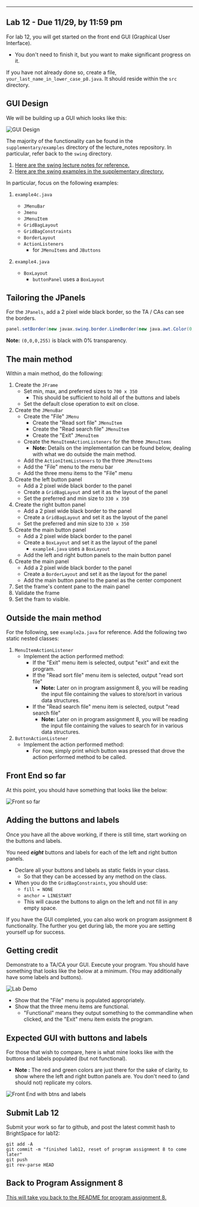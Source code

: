 ---------------------------------
Lab 12 - Due 11/29, by 11:59 pm
---------------------------------

For lab 12, you will get started on the front end GUI (Graphical User Interface).
- You don't need to finish it, but you want to make significant progress on it.

If you have not already done so, create a file, `your_last_name_in_lower_case_p8.java`.
It should reside within the `src` directory.

## GUI Design 

We will be building up a GUI which looks like this:


![GUI Design](../pngs/01.png)

The majority of the functionality can be found in the `supplementary/examples` directory of the lecture_notes repository. In particular, refer back to the `swing` directory.

1. [Here are the swing lecture notes for reference.](https://github.com/Binghamton-University-CS140-Fall-2022/lecture_notes/blob/main/33_swing.pdf)
2. [Here are the swing examples in the supplementary directory.](https://github.com/Binghamton-University-CS140-Fall-2022/lecture_notes/tree/main/supplementary/examples/swing)

In particular, focus on the following examples:

1. `example4c.java`
	- `JMenuBar`
	- `Jmenu`
	- `JMenuItem`
	- `GridBagLayout`
	- `GridBagConstraints`
	- `BorderLayout`
	- `ActionListeners`
		- for `JMenuItems` and `JButtons`

2. `example4.java`
	- `BoxLayout`
		- `buttonPanel` uses a `BoxLayout`

## Tailoring the JPanels

For the `JPanels`, add a 2 pixel wide black border, so the TA / CAs can see the borders.

``` java
panel.setBorder(new javax.swing.border.LineBorder(new java.awt.Color(0,0,0,255), 2));
```

**Note:** `(0,0,0,255)` is black with 0% transparency. 

## The main method

Within a main method, do the following:

1. Create the `JFrame`
	- Set min, max, and preferred sizes to `700 x 350`
		- This should be sufficient to hold all of the buttons and labels
	- Set the default close operation to exit on close.
2. Create the `JMenuBar`
	- Create the "File" `JMenu`
		- Create the "Read sort file" `JMenuItem`
		- Create the "Read search file" `JMenuItem`
		- Create the "Exit" `JMenuItem`
	- Create the `MenuItemActionListeners` for the three `JMenuItems`
		- **Note:** Details on the implementation can be found below, dealing with what we do outside the main method.
	- Add the `ActionItemListeners` to the three `JMenuItems`
	- Add the "File" menu to the menu bar
	- Add the three menu items to the "File" menu
3. Create the left button panel
	- Add a 2 pixel wide black border to the panel
	- Create a `GridBagLayout` and set it as the layout of the panel
	- Set the preferred and min size to `330 x 350`
4. Create the right button panel
	- Add a 2 pixel wide black border to the panel
	- Create a `GridBagLayout` and set it as the layout of the panel
	- Set the preferred and min size to `330 x 350`
5. Create the main button panel
	- Add a 2 pixel wide black border to the panel
	- Create a `BoxLayout` and set it as the layout of the panel
		- `example4.java` uses a `BoxLayout`
	- Add the left and right button panels to the main button panel
6. Create the main panel
	- Add a 2 pixel wide black border to the panel
	- Create a `BorderLayout` and set it as the layout for the panel
	- Add the main button panel to the panel as the center component
7. Set the frame's content pane to the main panel
8. Validate the frame
9. Set the fram to visible.	

## Outside the main method

For the following, see `example2a.java` for reference.
Add the following two static nested classes:

1. `MenuItemActionListener`
	- Implement the action performed method:
		- If the "Exit" menu item is selected, output "exit" and exit the program.
		- If the "Read sort file" menu item is selected, output "read sort file"
			- **Note:** Later on in program assignment 8, you will be reading the input file containing the values to store/sort in various data structures.
		- If the "Read search file" menu item is selected, output "read search file"
			- **Note:** Later on in program assignment 8, you will be reading the input file containing the values to search for in various data structures.
2. `ButtonActionListener`
	- Implement the action performed method:
		- For now, simply print which button was pressed that drove the action performed method to be called.

## Front End so far

At this point, you should have something that looks like the below:

![Front so far](../pngs/02.png)

## Adding the buttons and labels

Once you have all the above working, if there is still time, start working on the buttons and labels.

You need ***eight*** buttons and labels for each of the left and right button panels.
- Declare all your buttons and labels as static fields in your class.
	- So that they can be accessed by any method on the class.
- When you do the `GridBagConstraints`, you should use:
	- `fill = NONE`
	- `anchor = LINESTART`
	- This will cause the buttons to align on the left and not fill in any empty space.

If you have the GUI completed, you can also work on program assignment 8 functionality. The further you get during lab, the more you are setting yourself up for success.

## Getting credit

Demonstrate to a TA/CA your GUI. Execute your program. You should have something that looks like the below at a minimum. (You may additionally have some labels and buttons).

![Lab Demo](../pngs/08.png)

- Show that the "File" menu is populated appropriately.
- Show that the three menu items are functional.
	- "Functional" means they output something to the commandline when clicked, and the "Exit" menu item exists the program.


## Expected GUI with buttons and labels

For those that wish to compare, here is what mine looks like with the buttons and labels populated (but not functional).
- **Note :** The red and green colors are just there for the sake of clarity, to show where the left and right button panels are. You don't need to (and should not) replicate my colors.

![Front End with btns and labels](../pngs/09.png)

## Submit Lab 12

Submit your work so far to github, and post the latest commit hash to BrightSpace for lab12:

```
git add -A
git commit -m "finished lab12, reset of program assignment 8 to come later"
git push 
git rev-parse HEAD
```
## Back to Program Assignment 8

[This will take you back to the README for program assignment 8.](../README.md)